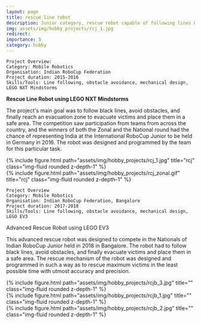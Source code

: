 ```yaml
---
layout: page
title: rescue line robot
description: Junior category, rescue robot capable of following lines & avoiding obstacles built to take part in Indian RoboCup league in 2015-16.  
img: assets/img/hobby_projects/rcj_1.jpg
redirect:
importance: 5
category: hobby
---
```


    Project Overview:
    Category: Mobile Robotics
    Organisation: Indian RoboCup Federation
    Project duration: 2015-2016
    Skills/Tools: Line following, obstacle avoidance, mechanical design, LEGO NXT Mindstorms

**Rescue Line Robot using LEGO NXT Mindstorms**

The project's main goal was to follow black lines, avoid obstacles, and finally reach an evacuation zone to evacuate victims and place them in a safe area. The competition saw participation from teams from across the country, and the winners of both the Zonal and the National round had the chance of representing India at the International RoboCup Junior to be held in Germany in 2016. The robot was designed and programmed by the team for this particular task.


<div class="row">
    <div class="col-sm mt-3 mt-md-0">
        {% include figure.html path="assets/img/hobby_projects/rcj_1.jpg" title="rcj" class="img-fluid rounded z-depth-1" %}
    </div>
    <div class="col-sm mt-3 mt-md-0">
        {% include figure.html path="assets/img/hobby_projects/rcj_zonal.gif" title="rcj" class="img-fluid rounded z-depth-1" %}
    </div>
</div>
<div class="caption">
</div>



    Project Overview
    Category: Mobile Robotics
    Organisation: Indian RoboCup Federation, Bangalore
    Project duration: 2017-2018
    Skills/Tools: Line following, obstacle avoidance, mechanical design, LEGO EV3

Advanced Rescue Robot using LEGO EV3

This advanced rescue robot was designed to compete in the Nationals of Indian RoboCup Junior held in 2018 in Bangalore. The robot had to follow black lines, avoid obstacles, and finally evacuate victims and place them in a safe area. The rescue mechanism of the robot was designed and programmed in such a way as to rescue maximum victims in the least possible time with utmost accuracy and precision.

<div class="row">
    <div class="col-sm mt-3 mt-md-0">
        {% include figure.html path="assets/img/hobby_projects/rcjb_3.jpg" title="" class="img-fluid rounded z-depth-1" %}
    </div>
    <div class="col-sm mt-3 mt-md-0">
        {% include figure.html path="assets/img/hobby_projects/rcjb_1.jpg" title="" class="img-fluid rounded z-depth-1" %}
    </div>
    <div class="col-sm mt-3 mt-md-0">
        {% include figure.html path="assets/img/hobby_projects/rcjb_2.jpg" title="" class="img-fluid rounded z-depth-1" %}
    </div>
</div>
